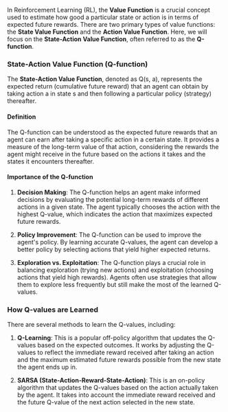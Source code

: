 In Reinforcement Learning (RL), the **Value Function** is a crucial concept used to estimate how good a particular state or action is in terms of expected future rewards. There are two primary types of value functions: the **State Value Function** and the **Action Value Function**. Here, we will focus on the **State-Action Value Function**, often referred to as the **Q-function**.

### State-Action Value Function (Q-function)

The **State-Action Value Function**, denoted as Q(s, a), represents the expected return (cumulative future reward) that an agent can obtain by taking action a in state s and then following a particular policy (strategy) thereafter.

#### Definition

The Q-function can be understood as the expected future rewards that an agent can earn after taking a specific action in a certain state. It provides a measure of the long-term value of that action, considering the rewards the agent might receive in the future based on the actions it takes and the states it encounters thereafter.

#### Importance of the Q-function

1. **Decision Making**: The Q-function helps an agent make informed decisions by evaluating the potential long-term rewards of different actions in a given state. The agent typically chooses the action with the highest Q-value, which indicates the action that maximizes expected future rewards.
    
2. **Policy Improvement**: The Q-function can be used to improve the agent's policy. By learning accurate Q-values, the agent can develop a better policy by selecting actions that yield higher expected returns.
    
3. **Exploration vs. Exploitation**: The Q-function plays a crucial role in balancing exploration (trying new actions) and exploitation (choosing actions that yield high rewards). Agents often use strategies that allow them to explore less frequently but still make the most of the learned Q-values.
    

### How Q-values are Learned

There are several methods to learn the Q-values, including:

1. **Q-Learning**: This is a popular off-policy algorithm that updates the Q-values based on the expected outcomes. It works by adjusting the Q-values to reflect the immediate reward received after taking an action and the maximum estimated future rewards possible from the new state the agent ends up in.
    
2. **SARSA (State-Action-Reward-State-Action)**: This is an on-policy algorithm that updates the Q-values based on the action actually taken by the agent. It takes into account the immediate reward received and the future Q-value of the next action selected in the new state.